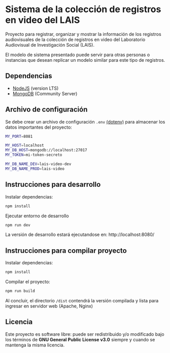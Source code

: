 # Sistema de la colección de registros en video del LAIS

Proyecto para registrar, organizar y mostrar la información de los registros audiovisuales de la colección de registros en video del Laboratorio Audiovisual de Investigación Social (LAIS).

El modelo de sistema presentado puede servir para otras personas o instancias que desean replicar un modelo similar para este tipo de registros.

## Dependencias

- [NodeJS](https://nodejs.org) (version LTS)
- [MongoDB](https://www.mongodb.org/) (Community Server)

## Archivo de configuración

Se debe crear un archivo de configuración `.env` [(dotenv)](https://www.npmjs.com/package/dotenv) para almacenar los datos importantes del proyecto:

```sh
MY_PORT=8081

MY_HOST=localhost
MY_DB_HOST=mongodb://localhost:27017
MY_TOKEN=mi-token-secreto

MY_DB_NAME_DEV=lais-video-dev
MY_DB_NAME_PROD=lais-video
```

## Instrucciones para desarrollo

Instalar dependencias:

```sh
npm install
```

Ejecutar entorno de desarrollo

```sh
npm run dev
```

La versión de desarrollo estará ejecutandose en: http://localhost:8080/

## Instrucciones para compilar proyecto

Instalar dependencias:

```sh
npm install
```

Compilar el proyecto:

```sh
npm run build
```

Al concluir, el directorio `/dist` contendrá la versión compilada y lista para ingresar en servidor web (Apache, Nginx)

## Licencia

Este proyecto es software libre: puede ser redistribuido y/o modificado bajo los términos de **GNU General Public License v3.0** siempre y cuando se mantenga la misma licencia.
